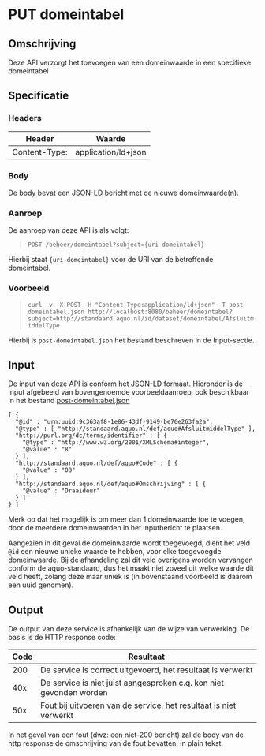 # PUT domeintabel

## Omschrijving
Deze API verzorgt het toevoegen van een domeinwaarde in een specifieke domeintabel

## Specificatie

### Headers

|Header|Waarde|
|------|------|
|Content-Type:|application/ld+json|

### Body

De body bevat een [JSON-LD](https://json-ld.org) bericht met de nieuwe domeinwaarde(n).

### Aanroep
De aanroep van deze API is als volgt:

> `POST /beheer/domeintabel?subject={uri-domeintabel}`

Hierbij staat `{uri-domeintabel}` voor de URI van de betreffende domeintabel.

### Voorbeeld

> `curl -v -X POST -H "Content-Type:application/ld+json" -T post-domeintabel.json http://localhost:8080/beheer/domeintabel?subject=http://standaard.aquo.nl/id/dataset/domeintabel/AfsluitmiddelType`

Hierbij is `post-domeintabel.json` het bestand beschreven in de Input-sectie.

## Input
De input van deze API is conform het [JSON-LD](https://json-ld.org) formaat. Hieronder is de input afgebeeld van bovengenoemde voorbeeldaanroep, ook beschikbaar in het bestand [post-domeintabel.json](post-domeintabel.json)

    [ {
      "@id" : "urn:uuid:9c363af8-1e86-43df-9149-be76e263fa2a",
      "@type" : [ "http://standaard.aquo.nl/def/aquo#AfsluitmiddelType" ],
      "http://purl.org/dc/terms/identifier" : [ {
        "@type" : "http://www.w3.org/2001/XMLSchema#integer",
        "@value" : "8"
      } ],
      "http://standaard.aquo.nl/def/aquo#Code" : [ {
        "@value" : "08"
      } ],
      "http://standaard.aquo.nl/def/aquo#Omschrijving" : [ {
        "@value" : "Draaideur"
      } ]
    } ]

Merk op dat het mogelijk is om meer dan 1 domeinwaarde toe te voegen, door de meerdere domeinwaarden in het inputbericht te plaatsen.

Aangezien in dit geval de domeinwaarde wordt toegevoegd, dient het veld `@id` een nieuwe unieke waarde te hebben, voor elke toegevoegde domeinwaarde. Bij de afhandeling zal dit veld overigens worden vervangen conform de aquo-standaard, dus het maakt niet zoveel uit welke waarde dit veld heeft, zolang deze maar uniek is (in bovenstaand voorbeeld is daarom een uuid genomen).

## Output
De output van deze service is afhankelijk van de wijze van verwerking. De basis is de HTTP response code:

|Code|Resultaat|
|----|---------|
|200|De service is correct uitgevoerd, het resultaat is verwerkt|
|40x|De service is niet juist aangesproken c.q. kon niet gevonden worden|
|50x|Fout bij uitvoeren van de service, het resultaat is niet verwerkt|

In het geval van een fout (dwz: een niet-200 bericht) zal de body van de http response de omschrijving van de fout bevatten, in plain tekst.
